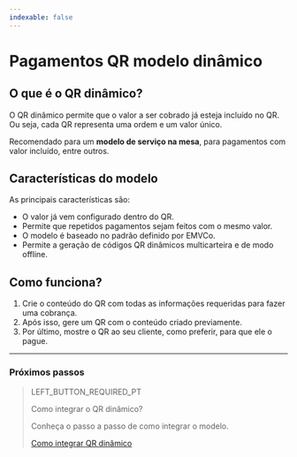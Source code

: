 ```yaml
---
indexable: false  
---
```


# Pagamentos QR modelo dinâmico
	
## O que é o QR dinâmico?

O QR dinâmico permite que o valor a ser cobrado já esteja incluído no QR. Ou seja, cada QR representa uma ordem e um valor único.

Recomendado para um **modelo de serviço na mesa**, para pagamentos com valor incluído, entre outros.

## Características do modelo

As principais características são:
- O valor já vem configurado dentro do QR.
- Permite que repetidos pagamentos sejam feitos com o mesmo valor.
- O modelo é baseado no padrão definido por EMVCo.
- Permite a geração de códigos QR dinâmicos multicarteira e de modo offline.


## Como funciona?

1. Crie o conteúdo do QR com todas as informações requeridas para fazer uma cobrança.
2. Após isso, gere um QR com o conteúdo criado previamente.
3. Por último, mostre o QR ao seu cliente, como preferir, para que ele o pague.


---
### Próximos passos


> LEFT_BUTTON_REQUIRED_PT
>
> Como integrar o QR dinâmico?
>
> Conheça o passo a passo de como integrar o modelo.
>
> [Como integrar QR dinâmico](https://www.mercadopago[FAKER][URL][DOMAIN]/developers/pt/guides/qr-code/qr-dinamic/qr-dinamic-part-b/)
